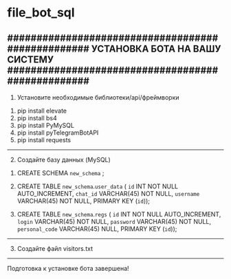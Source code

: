 ﻿# file_bot_sql
 ##################################################
 УСТАНОВКА БОТА НА ВАШУ СИСТЕМУ
 ##################################################
--------------------------------------------------------------
 1. Установите необходимые библиотеки/api/фреймворки
 1) pip install elevate
 2) pip install bs4
 3) pip install PyMySQL
 4) pip install pyTelegramBotAPI
 5) pip install requests
--------------------------------------------------------------
 2. Создайте базу данных (MySQL)
 1) CREATE SCHEMA `new_schema` ;
 2) CREATE TABLE `new_schema`.`user_data` (
  `id` INT NOT NULL AUTO_INCREMENT,
  `chat_id` VARCHAR(45) NOT NULL,
  `username` VARCHAR(45) NOT NULL,
  PRIMARY KEY (`id`));
  
 3) CREATE TABLE `new_schema`.`regs` (
  `id` INT NOT NULL AUTO_INCREMENT,
  `login` VARCHAR(45) NOT NULL,
  `password` VARCHAR(45) NOT NULL,
  `personal_code` VARCHAR(45) NULL,
  PRIMARY KEY (`id`));
-------------------------------------------------------------- 
 3. Создайте файл visitors.txt
--------------------------------------------------------------
Подготовка к установке бота завершена!
